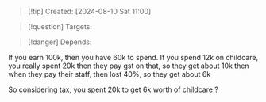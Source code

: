 
>[!tip] Created: [2024-08-10 Sat 11:00]

>[!question] Targets: 

>[!danger] Depends: 

If you earn 100k, then you have 60k to spend.
If you spend 12k on childcare, you really spent 20k
then they pay gst on that, so they get about 10k
then when they pay their staff, then lost 40%, so they get about 6k

So considering tax, you spent 20k to get 6k worth of childcare ?